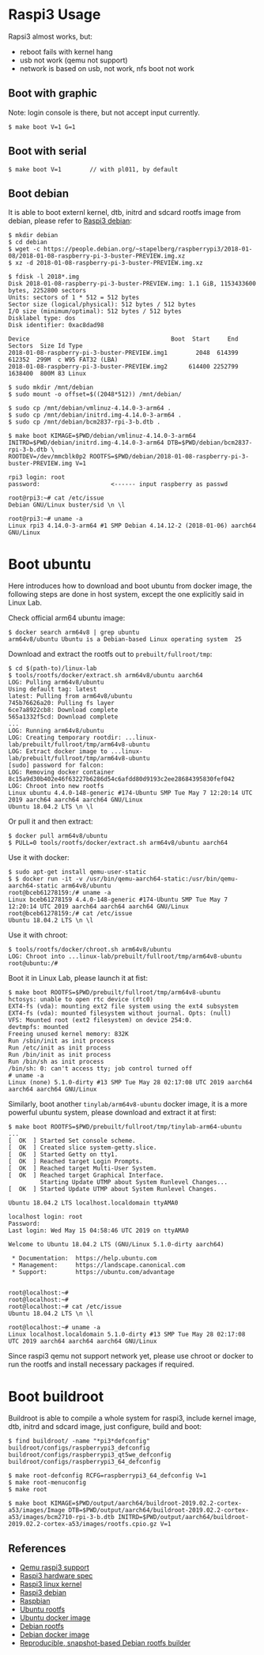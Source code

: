 
# Raspi3 Usage

Rapsi3 almost works, but:

* reboot fails with kernel hang
* usb not work (qemu not support)
* network is based on usb, not work, nfs boot not work

## Boot with graphic

  Note: login console is there, but not accept input currently.

    $ make boot V=1 G=1

## Boot with serial

    $ make boot V=1        // with pl011, by default

## Boot debian

   It is able to boot externl kernel, dtb, initrd and sdcard rootfs image from debian, please refer to [Raspi3 debian][4]:

    $ mkdir debian
    $ cd debian
    $ wget -c https://people.debian.org/~stapelberg/raspberrypi3/2018-01-08/2018-01-08-raspberry-pi-3-buster-PREVIEW.img.xz
    $ xz -d 2018-01-08-raspberry-pi-3-buster-PREVIEW.img.xz

    $ fdisk -l 2018*.img
    Disk 2018-01-08-raspberry-pi-3-buster-PREVIEW.img: 1.1 GiB, 1153433600 bytes, 2252800 sectors
    Units: sectors of 1 * 512 = 512 bytes
    Sector size (logical/physical): 512 bytes / 512 bytes
    I/O size (minimum/optimal): 512 bytes / 512 bytes
    Disklabel type: dos
    Disk identifier: 0xac8dad98

    Device                                        Boot  Start     End Sectors  Size Id Type
    2018-01-08-raspberry-pi-3-buster-PREVIEW.img1        2048  614399  612352  299M  c W95 FAT32 (LBA)
    2018-01-08-raspberry-pi-3-buster-PREVIEW.img2      614400 2252799 1638400  800M 83 Linux

    $ sudo mkdir /mnt/debian
    $ sudo mount -o offset=$((2048*512)) /mnt/debian/

    $ sudo cp /mnt/debian/vmlinuz-4.14.0-3-arm64 .
    $ sudo cp /mnt/debian/initrd.img-4.14.0-3-arm64 .
    $ sudo cp /mnt/debian/bcm2837-rpi-3-b.dtb .

    $ make boot KIMAGE=$PWD/debian/vmlinuz-4.14.0-3-arm64 INITRD=$PWD/debian/initrd.img-4.14.0-3-arm64 DTB=$PWD/debian/bcm2837-rpi-3-b.dtb \
	ROOTDEV=/dev/mmcblk0p2 ROOTFS=$PWD/debian/2018-01-08-raspberry-pi-3-buster-PREVIEW.img V=1

    rpi3 login: root
    password:                    <------ input raspberry as passwd

    root@rpi3:~# cat /etc/issue
    Debian GNU/Linux buster/sid \n \l

    root@rpi3:~# uname -a
    Linux rpi3 4.14.0-3-arm64 #1 SMP Debian 4.14.12-2 (2018-01-06) aarch64 GNU/Linux

# Boot ubuntu

  Here introduces how to download and boot ubuntu from docker image, the following steps are done in host system, except the one explicitly said in Linux Lab.

  Check official arm64 ubuntu image:

    $ docker search arm64v8 | grep ubuntu
    arm64v8/ubuntu Ubuntu is a Debian-based Linux operating system  25
  Download and extract the rootfs out to `prebuilt/fullroot/tmp`:

    $ cd $(path-to)/linux-lab
    $ tools/rootfs/docker/extract.sh arm64v8/ubuntu aarch64
    LOG: Pulling arm64v8/ubuntu
    Using default tag: latest
    latest: Pulling from arm64v8/ubuntu
    745b76626a20: Pulling fs layer
    6ce7a8922cb8: Download complete
    565a1332f5cd: Download complete
    ...
    LOG: Running arm64v8/ubuntu
    LOG: Creating temporary rootdir: ...linux-lab/prebuilt/fullroot/tmp/arm64v8-ubuntu
    LOG: Extract docker image to ...linux-lab/prebuilt/fullroot/tmp/arm64v8-ubuntu
    [sudo] password for falcon:
    LOG: Removing docker container
    8c15a9d30b402e46f63227b6286d54c6afdd80d9193c2ee28684395830fef042
    LOG: Chroot into new rootfs
    Linux ubuntu 4.4.0-148-generic #174-Ubuntu SMP Tue May 7 12:20:14 UTC 2019 aarch64 aarch64 aarch64 GNU/Linux
    Ubuntu 18.04.2 LTS \n \l


  Or pull it and then extract:

    $ docker pull arm64v8/ubuntu
    $ PULL=0 tools/rootfs/docker/extract.sh arm64v8/ubuntu aarch64

  Use it with docker:

    $ sudo apt-get install qemu-user-static
    $ $ docker run -it -v /usr/bin/qemu-aarch64-static:/usr/bin/qemu-aarch64-static arm64v8/ubuntu
    root@bceb61278159:/# uname -a
    Linux bceb61278159 4.4.0-148-generic #174-Ubuntu SMP Tue May 7 12:20:14 UTC 2019 aarch64 aarch64 aarch64 GNU/Linux
    root@bceb61278159:/# cat /etc/issue
    Ubuntu 18.04.2 LTS \n \l

  Use it with chroot:

    $ tools/rootfs/docker/chroot.sh arm64v8/ubuntu
    LOG: Chroot into ...linux-lab/prebuilt/fullroot/tmp/arm64v8-ubuntu
    root@ubuntu:/#

  Boot it in Linux Lab, please launch it at fist:

    $ make boot ROOTFS=$PWD/prebuilt/fullroot/tmp/arm64v8-ubuntu
    hctosys: unable to open rtc device (rtc0)
    EXT4-fs (vda): mounting ext2 file system using the ext4 subsystem
    EXT4-fs (vda): mounted filesystem without journal. Opts: (null)
    VFS: Mounted root (ext2 filesystem) on device 254:0.
    devtmpfs: mounted
    Freeing unused kernel memory: 832K
    Run /sbin/init as init process
    Run /etc/init as init process
    Run /bin/init as init process
    Run /bin/sh as init process
    /bin/sh: 0: can't access tty; job control turned off
    # uname -a
    Linux (none) 5.1.0-dirty #13 SMP Tue May 28 02:17:08 UTC 2019 aarch64 aarch64 aarch64 GNU/Linux

  Similarly, boot another `tinylab/arm64v8-ubuntu` docker image, it is a more powerful ubuntu system, please download and extract it at first:

    $ make boot ROOTFS=$PWD/prebuilt/fullroot/tmp/tinylab-arm64-ubuntu
    ...
    [  OK  ] Started Set console scheme.
    [  OK  ] Created slice system-getty.slice.
    [  OK  ] Started Getty on tty1.
    [  OK  ] Reached target Login Prompts.
    [  OK  ] Reached target Multi-User System.
    [  OK  ] Reached target Graphical Interface.
             Starting Update UTMP about System Runlevel Changes...
    [  OK  ] Started Update UTMP about System Runlevel Changes.

    Ubuntu 18.04.2 LTS localhost.localdomain ttyAMA0

    localhost login: root
    Password:
    Last login: Wed May 15 04:58:46 UTC 2019 on ttyAMA0

    Welcome to Ubuntu 18.04.2 LTS (GNU/Linux 5.1.0-dirty aarch64)

     * Documentation:  https://help.ubuntu.com
     * Management:     https://landscape.canonical.com
     * Support:        https://ubuntu.com/advantage


    root@localhost:~#
    root@localhost:~#
    root@localhost:~# cat /etc/issue
    Ubuntu 18.04.2 LTS \n \l

    root@localhost:~# uname -a
    Linux localhost.localdomain 5.1.0-dirty #13 SMP Tue May 28 02:17:08 UTC 2019 aarch64 aarch64 aarch64 GNU/Linux

Since raspi3 qemu not support network yet, please use chroot or docker to run the rootfs and install necessary packages if required.

# Boot buildroot

  Buildroot is able to compile a whole system for raspi3, include kernel image, dtb, initrd and sdcard image, just configure, build and boot:

    $ find buildroot/ -name "*pi3*defconfig"
    buildroot/configs/raspberrypi3_defconfig
    buildroot/configs/raspberrypi3_qt5we_defconfig
    buildroot/configs/raspberrypi3_64_defconfig

    $ make root-defconfig RCFG=raspberrypi3_64_defconfig V=1
    $ make root-menuconfig
    $ make root

    $ make boot KIMAGE=$PWD/output/aarch64/buildroot-2019.02.2-cortex-a53/images/Image DTB=$PWD/output/aarch64/buildroot-2019.02.2-cortex-a53/images/bcm2710-rpi-3-b.dtb INITRD=$PWD/output/aarch64/buildroot-2019.02.2-cortex-a53/images/rootfs.cpio.gz V=1

## References

* [Qemu raspi3 support][1]
* [Raspi3 hardware spec][2]
* [Raspi3 linux kernel][3]
* [Raspi3 debian][6]
* [Raspbian][5]
* [Ubuntu rootfs][10]
* [Ubuntu docker image][11]
* [Debian rootfs][12]
* [Debian docker image][13]
* [Reproducible, snapshot-based Debian rootfs builder][14]

[1]: https://github.com/bztsrc/qemu-raspi3
[2]: https://www.raspberrypi.org/magpi/raspberry-pi-3-specs-benchmarks/
[3]: https://github.com/raspberrypi/linux
[4]: https://translatedcode.wordpress.com/2018/04/25/debian-on-qemus-raspberry-pi-3-model/
[5]: https://www.raspberrypi.org/downloads/
[6]: https://wiki.debian.org/RaspberryPi3
[7]: https://github.com/Debian/raspi3-image-spec
[8]: https://people.debian.org/~stapelberg/
[9]: https://people.debian.org/~gwolf/raspberrypi3/
[10]: https://partner-images.canonical.com/core/
[11]: https://hub.docker.com/r/arm64v8/ubuntu
[12]: https://github.com/debuerreotype/docker-debian-artifacts/tree/dist-arm64v8
[13]: https://hub.docker.com/r/arm64v8/debian
[14]: https://github.com/debuerreotype/debuerreotype
